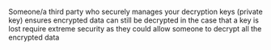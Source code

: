 Someone/a third party who securely manages your decryption keys (private key)
ensures encrypted data can still be decrypted in the case that a key is lost
require extreme security as they could allow someone to decrypt all the encrypted data